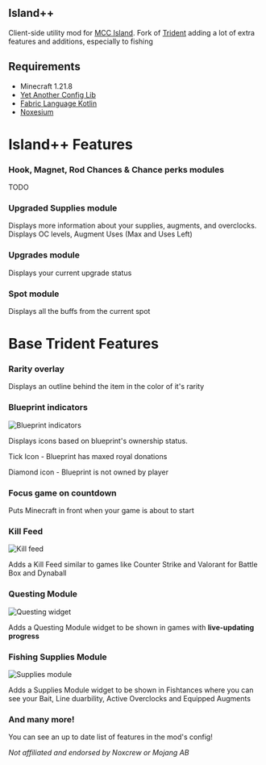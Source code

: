 
Island++
---
Client-side utility mod for [MCC Island](https://mcchampionship.com/island/). Fork of [Trident](https://github.com/pe3ep/Trident) adding a lot of extra features and additions, especially to fishing

## Requirements
- Minecraft 1.21.8
- [Yet Another Config Lib](https://modrinth.com/mod/yacl)
- [Fabric Language Kotlin](https://modrinth.com/mod/fabric-language-kotlin)
- [Noxesium](https://modrinth.com/mod/noxesium)

# Island++ Features

### Hook, Magnet, Rod Chances & Chance perks modules

TODO

### Upgraded Supplies module

Displays more information about your supplies, augments, and overclocks. Displays OC levels, Augment Uses (Max and Uses Left)

### Upgrades module

Displays your current upgrade status

### Spot module

Displays all the buffs from the current spot


# Base Trident Features

### Rarity overlay
Displays an outline behind the item in the color of it's rarity

### Blueprint indicators
![Blueprint indicators](https://cdn.modrinth.com/data/cached_images/5cf23263586928c33fc938b77ae733ddf2ab0731.png)

Displays icons based on blueprint's ownership status.

Tick Icon - Blueprint has maxed royal donations

Diamond icon - Blueprint is not owned by player

### Focus game on countdown
Puts Minecraft in front when your game is about to start

### Kill Feed
![Kill feed](https://cdn.modrinth.com/data/cached_images/7f9a0186174f124c7e944250b7eae64ab8a93c82.png)

Adds a Kill Feed similar to games like Counter Strike and Valorant for Battle Box and Dynaball

### Questing Module
![Questing widget](https://cdn.modrinth.com/data/cached_images/7452f924368eab780a33f697e74aec2194438ddf.png)

Adds a Questing Module widget to be shown in games with **live-updating progress**

### Fishing Supplies Module
![Supplies module](https://cdn.modrinth.com/data/cached_images/f9b49d912cd8016d88c0a8aff634838791cbcfdd.png)

Adds a Supplies Module widget to be shown in Fishtances where you can see your Bait, Line duarbility, Active Overclocks and Equipped Augments

### And many more!
You can see an up to date list of features in the mod's config!

*Not affiliated and endorsed by Noxcrew or Mojang AB*
